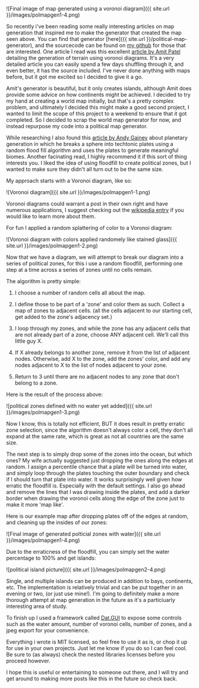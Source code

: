 
![Final image of map generated using a voronoi diagram]({{ site.url }}/images/polmapgen1-4.png)


So recently i've been reading some really interesting articles on map generation that inspired me to make the generator that created the map seen above.  You can find that generator [here]({{ site.url }}/political-map-generator), and the sourcecode can be found on [my github](https://github.com/iskar909/political-map-generator) for those that are interested.  One article I read was this excellent [article by Amit Patel](http://www-cs-students.stanford.edu/~amitp/game-programming/polygon-map-generation/demo.html) detailing the generation of terrain using voronoi diagrams.  It's a very detailed article you can easily spend a few days shuffling through it, and even better, it has the source included. I've never done anything with maps before, but it got me excited so I decided to give it a go.

Amit's generator is beautiful, but it only creates islands, although Amit does provide some advice on how continents might be achieved.  I decided to try my hand at creating a world map initially, but that's a pretty complex problem, and ultimately I decided this might make a good second project, I wanted to limit the scope of this project to a weekend to ensure that it got completed. So I decided to scrap the world map generator for now, and instead repurpose my code into a political map generator.

While researching I also found this [article by Andy Gainey](http://experilous.com/1/blog/post/procedural-planet-generation) about planetary generation in which he breaks a sphere into techtonic plates using a random flood fill algorithm and uses the plates to generate meaningful biomes.  Another facinating read, I highly recommend it if this sort of thing interests you. I liked the idea of using floodfill to create political zones, but I wanted to make sure they didn't all turn out to be the same size.

My approach starts with a Voronoi diagram, like so:


![Voronoi diagram]({{ site.url }}/images/polmapgen1-1.png)


Voronoi diagrams could warrant a post in their own right and have numerous applications, I suggest checking out the [wikipedia entry](http://en.wikipedia.org/wiki/Voronoi_diagram#Applications) if you would like to learn more about them. 


For fun I applied a random splattering of color to a Voronoi diagram:


![Voronoi diagram with colors applied randomely like stained glass]({{ site.url }}/images/polmapgen1-2.png)


Now that we have a diagram, we will attempt to break our diagram into a series of political zones, for this i use a random floodfill, performing one step at a time across a series of zones until no cells remain.


The algorithm is pretty simple:

1) I choose a number of random cells all about the map.

2) I define those to be part of a 'zone' and color them as such. Collect a map of zones to adjacent cells. (all the cells adjacent to our starting cell, get added to the zone's adjacency set.)

3) I loop through my zones, and while the zone has any adjacent cells that are not already part of a zone, choose ANY adjacent cell. We'll call this little guy X.

4) If X already belongs to another zone, remove it from the list of adjacent nodes.  Otherwise, add X to the zone, add the zones' color,  and add any nodes adjacent to X to the list of nodes adjacent to your zone.

5) Return to 3 until there are no adjacent nodes to any zone that don't belong to a zone.


Here is the result of the process above:


![political zones defined with no water yet added]({{ site.url }}/images/polmapgen1-3.png)


Now I know, this is totally not efficient, BUT it does result in pretty erratic zone selection, since the algorithm doesn't always color a cell, they don't all expand at the same rate, which is great as not all countries are the same size. 


The next step is to simply drop some of the zones into the ocean, but which ones?  My wife actually suggested just dropping the ones along the edges at random.  I assign a percentile chance that a plate will be turned into water, and simply loop through the plates touching the outer boundary and check if I should turn that plate into water.  It works surprisingly well given how erratic the floodfill is. Especially with the default settings.  I also go ahead and remove the lines that I was drawing inside the plates, and add a darker border when drawing the voronoi cells along the edge of the zone just to make it more 'map like'.


Here is our example map after dropping plates off of the edges at random, and cleaning up the insides of our zones:

![Final image of generated polticial zones with water]({{ site.url }}/images/polmapgen1-4.png)





Due to the erraticness of the floodfill, you can simply set the water percentage to 100% and get islands:


![political island picture]({{ site.url }}/images/polmapgen2-4.png)


Single, and multiple islands can be produced in addition to bays, continents, etc.  The implementation is relatively trivial and can be put together in an evening or two, (or just use mine!).  I'm going to definitely make a more thorough attempt at map generation in the future as it's a particiuarly interesting area of study.

To finish up I used a framework called [Dat.GUI](https://code.google.com/p/dat-gui/) to expose some controls such as the water amount, number of voronoi cells, number of zones, and a jpeg export for your convenience.

Everything i wrote is MIT licensed, so feel free to use it as is, or chop it up for use in your own projects.  Just let me know if you do so I can feel cool. Be sure to (as always) check the nested libraries licenses before you proceed however.


I hope this is useful or entertaining to someone out there, and I will try and get around to making more posts like this in the future so check back.